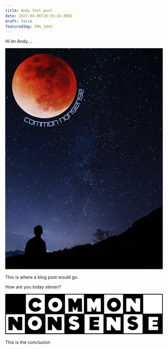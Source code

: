 ```yaml
---
title: Andy Test post
date: 2023-04-06T18:35:43.889Z
draft: false
featuredImg: IMG_1843
---
```

Hi Im Andy.... 



![The album art that never was](img_1843.jpg "Stars and Title")

This is where a blog post would go. 

How are you today steven?

![](img_2712.jpg "Common Network")

This is the conclusion